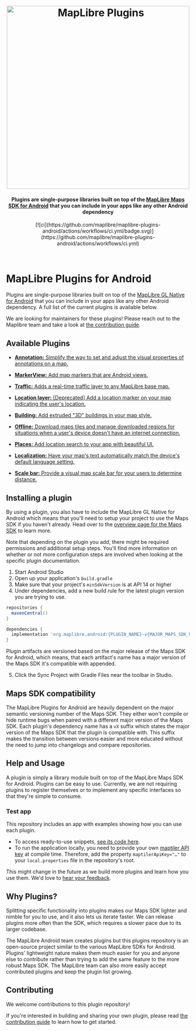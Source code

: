 <h1 align="center">
  <br>
  <img src="https://github.com/maplibre/maplibre-plugins-android/blob/main/.github/mlb-plugins-logo.png" alt="MapLibre Plugins" width="500">
</h1>

<h4 align="center">Plugins are single-purpose libraries built on top of the <a href="https://maplibre.org/maplibre-gl-native/android/api/">MapLibre Maps SDK for Android</a> that you can include in your apps like any other Android dependency</h4>

<p align="center">
  [![ci](https://github.com/maplibre/maplibre-plugins-android/actions/workflows/ci.yml/badge.svg)](https://github.com/maplibre/maplibre-plugins-android/actions/workflows/ci.yml)
</p>
<br>

# MapLibre Plugins for Android

Plugins are single-purpose libraries built on top of the [MapLibre GL Native for Android](https://maplibre.org/maplibre-gl-native/android/api/) that you can include in your apps like any other Android dependency. A full list of the current plugins is available below.

We are looking for maintainers for these plugins! Please reach out to the Maplibre team and take a look at [the contribution guide](https://github.com/maplibre/maplibre-plugins-android/blob/main/CONTRIBUTING.md).

## Available Plugins

* [**Annotation:** Simplify the way to set and adjust the visual properties of annotations on a map.](https://github.com/maplibre/maplibre-plugins-android/tree/main/plugin-annotation)

* [**MarkerView:** Add map markers that are Android views.](https://github.com/maplibre/maplibre-plugins-android/tree/main/plugin-markerview)

* [**Traffic:** Adds a real-time traffic layer to any MapLibre base map.](https://github.com/maplibre/maplibre-plugins-android/tree/main/plugin-traffic)

* [**Location layer:** [Deprecated] Add a location marker on your map indicating the user's location.](https://github.com/maplibre/maplibre-plugins-android/tree/main/plugin-locationlayer)

* [**Building:** Add extruded "3D" buildings in your map style.](https://github.com/maplibre/maplibre-plugins-android/tree/main/plugin-building)

* [**Offline:** Download maps tiles and manage downloaded regions for situations when a user's device doesn't have an internet connection.](https://github.com/maplibre/maplibre-plugins-android/tree/main/plugin-offline)

* [**Places:** Add location search to your app with beautiful UI.](https://github.com/maplibre/maplibre-plugins-android/tree/main/plugin-places)

* [**Localization:** Have your map's text automatically match the device's default language setting.](https://github.com/maplibre/maplibre-plugins-android/tree/main/plugin-localization)

* [**Scale bar:** Provide a visual map scale bar for your users to determine distance.](https://github.com/maplibre/maplibre-plugins-android/tree/main/plugin-scalebar)

## Installing a plugin

By using a plugin, you also have to include the MapLibre GL Native for Android which means that you'll need to setup your project to use the Maps SDK if you haven't already. Head over to the [overview page for the Maps SDK](https://maplibre.org/projects/maplibre-native/) to learn more.

Note that depending on the plugin you add, there might be required permissions and additional setup steps. You'll find more information on whether or not more configuration steps are involved when looking at the specific plugin documentation.

1. Start Android Studio
2. Open up your application's `build.gradle`
3. Make sure that your project's `minSdkVersion` is at API 14 or higher
4. Under dependencies, add a new build rule for the latest plugin version you are trying to use.
```gradle
repositories {
  mavenCentral()
}

dependencies {
  implementation 'org.maplibre.android:{PLUGIN_NAME}-v{MAJOR_MAPS_SDK_VERSION_NUMBER}:PLUGIN_VERSION_NUMBER'
}
```

Plugin artifacts are versioned based on the major release of the Maps SDK for Android, which means, that each artifact's name has a major version of the Maps SDK it's compatible with appended.

5. Click the Sync Project with Gradle Files near the toolbar in Studio.

## Maps SDK compatibility

The MapLibre Plugins for Android are heavily dependent on the major semantic versioning number of the Maps SDK. They either won't compile or hide runtime bugs when paired with a different major version of the Maps SDK. Each plugin's dependency name has a `vX` suffix which states the major version of the Maps SDK that the plugin is compatible with. This suffix makes the transition between versions easier and more educated without the need to jump into changelogs and compare repositories.

## Help and Usage

A plugin is simply a library module built on top of the MapLibre Maps SDK for Android. Plugins can be easy to use. Currently, we are not requiring plugins to register themselves or to implement any specific interfaces so that they're simple to consume.

### Test app

This repository includes an app with examples showing how you can use each plugin.

- To access ready-to-use snippets, [see its code here](https://github.com/mapbox/mapbox-plugins-android/tree/main/app/src/main/java/org/maplibre/android/plugins/testapp).
- To run the application locally, you need to provide your own [maptiler API key](https://cloud.maptiler.com/account/keys/) at compile time. Therefore, add the property `maptilerApiKey="…"` to your `local.properties` file in the repository's root.

This might change in the future as we build more plugins and learn how you use them. We'd love to [hear your feedback](https://github.com/maplibre/maplibre-plugins-android/issues).

## Why Plugins?

Splitting specific functionality into plugins makes our Maps SDK lighter and nimble for you to use, and it also lets us iterate faster. We can release plugins more often than the SDK, which requires a slower pace due to its larger codebase.

The MapLibre Android team creates plugins but this plugins repository is an open-source project similar to the various MapLibre SDKs for Android.
Plugins' lightweight nature makes them much easier for you and anyone else to contribute rather than trying to add the same feature to the more robust Maps SDK. The MapLibre team can also more easily accept contributed plugins and keep the plugin list growing.

## Contributing

We welcome contributions to this plugin repository!

If you're interested in building and sharing your own plugin, please read [the contribution guide](https://github.com/maplibre/maplibre-plugins-android/blob/main/CONTRIBUTING.md) to learn how to get started.
